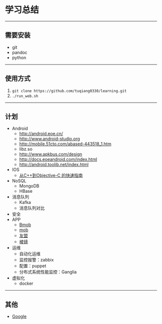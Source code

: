 # 学习总结 #

--------------------------------------------------------------------------------

## 需要安装 ##
+ git
+ pandoc
+ python

--------------------------------------------------------------------------------

## 使用方式 ##
1. `git clone https://github.com/tuqiang0330/learning.git`
2. `./run_web.sh`

--------------------------------------------------------------------------------

## 计划 ##
+ Android
    - <http://android.eoe.cn/>
    - <http://www.android-studio.org>
    - <http://mobile.51cto.com/abased-443518_1.htm>
    - libz.so
    - <http://www.apkbus.com/design>
    - <http://docs.eoeandroid.com/index.html>
    - <http://android.toolib.net/index.html>
+ IOS
    - [从C++到Objective-C 的快速指南](http://www.oschina.net/translate/from-cplusplus-to-objective-c-a-quick-guide)
+ NoSQL
    - MongoDB
    - HBase
+ 消息队列
    - Kafka
    - 消息队列对比
+ 安全
+ APP
    - [Bmob](http://www.codenow.cn/)
    - [mob](http://mob.com/)
    - [友盟](http://www.umeng.com/)
    - [棱镜](http://www.ljsdk.com/)
+ 运维
    - 自动化运维
    - 监控报警：zabbix
    - 配置：puppet
    - 分布式系统性能监控：Ganglia
+ 虚拟化
    - docker

--------------------------------------------------------------------------------

## 其他 ##
+ [Google](http://64.233.167.104/)
